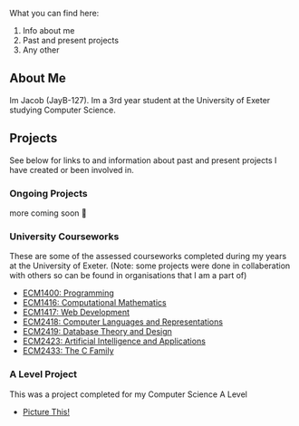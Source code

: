 What you can find here:
1. Info about me
3. Past and present projects
4. Any other

## About Me

Im Jacob (JayB-127). Im a 3rd year student at the University of Exeter studying Computer Science.

## Projects

See below for links to and information about past and present projects I have created or been involved in.

### Ongoing Projects

more coming soon 👀

### University Courseworks
These are some of the assessed courseworks completed during my years at the University of Exeter.
(Note: some projects were done in collaberation with others so can be found in organisations that I am a part of)

- [ECM1400: Programming](https://github.com/JayB-127/ECM1400Programming-CA)
- [ECM1416: Computational Mathematics](https://github.com/JayB-127/ECM1416CompMaths-CA)
- [ECM1417: Web Development](https://github.com/JayB-127/ECM1417WebDev-CA)
- [ECM2418: Computer Languages and Representations](https://github.com/JayB-127/ECM2418CompLang-CA)
- [ECM2419: Database Theory and Design](https://github.com/JayB-127/ECM2419Database-CA)
- [ECM2423: Artificial Intelligence and Applications ](https://github.com/JayB-127/ECM2423AI-CA)
- [ECM2433: The C Family](https://github.com/JayB-127/ECM2433CFamily-CA)

### A Level Project
This was a project completed for my Computer Science A Level

- [Picture This!](https://github.com/JayB-127/PictureThis)
